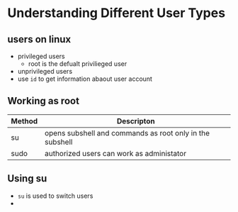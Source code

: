 # Understanding Different User Types

## users on linux
- privileged users
  - root is the defualt privilieged user 
- unprivileged users
- use `id` to get information abaout user account 

## Working as root 

|Method|Descripton|
|------|----------|
|su|opens subshell and commands as root only in the subshell|
|sudo|authorized users can work as administator|

## Using su 
  - `su` is used to switch users 
  - 

 

